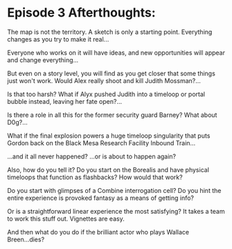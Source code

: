 # Episode 3 Afterthoughts:
The map is not the territory. A sketch is only a starting point. Everything changes as you try to make it real...

Everyone who works on it will have ideas, and new opportunities will appear and change everything...

But even on a story level, you will find as you get closer that some things just won't work. Would Alex really shoot and kill Judith Mossman?...

Is that too harsh? What if Alyx pushed Judith into a timeloop or portal bubble instead, leaving her fate open?...

Is there a role in all this for the former security guard Barney? What about D0g?...

What if the final explosion powers a huge timeloop singularity that puts Gordon back on the Black Mesa Research Facility Inbound Train...

...and it all never happened? ...or is about to happen again?

Also, how do you tell it? Do you start on the Borealis and have physical timeloops that function as flashbacks? How would that work?

Do you start with glimpses of a Combine interrogation cell? Do you hint the entire experience is provoked fantasy as a means of getting info?

Or is a straightforward linear experience the most satisfying? It takes a team to work this stuff out. Vignettes are easy.

And then what do you do if the brilliant actor who plays Wallace Breen...dies?
